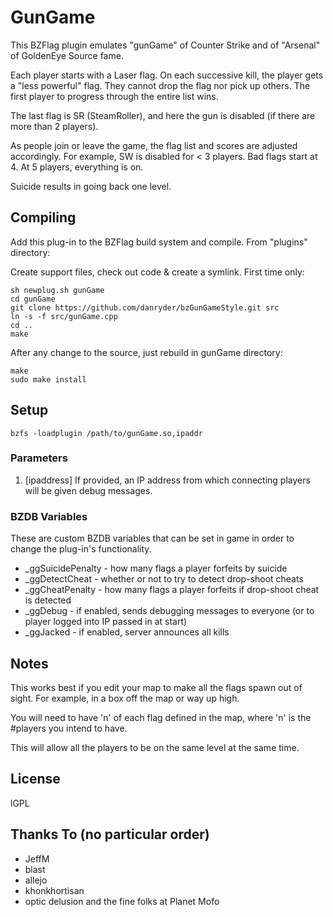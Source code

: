 # GunGame

This BZFlag plugin emulates "gunGame" of Counter Strike and of "Arsenal" of GoldenEye Source fame.

Each player starts with a Laser flag.  On each successive kill, the player gets a "less powerful" flag.  They cannot drop the flag nor pick up others.
The first player to progress through the entire list wins.

The last flag is SR (SteamRoller), and here the gun is disabled (if there are more than 2 players).

As people join or leave the game, the flag list and scores are adjusted accordingly.  For example, SW is disabled for < 3 players.  Bad flags start at 4. At 5
players, everything is on.

Suicide results in going back one level.

## Compiling
Add this plug-in to the BZFlag build system and compile.  From "plugins" directory:

Create support files, check out code & create a symlink.  First time only:

    sh newplug.sh gunGame
    cd gunGame
    git clone https://github.com/danryder/bzGunGameStyle.git src
    ln -s -f src/gunGame.cpp
    cd ..
    make
    
After any change to the source, just rebuild in gunGame directory:

    make
    sudo make install

## Setup

    bzfs -loadplugin /path/to/gunGame.so,ipaddr

### Parameters
 1. [ipaddress] If provided, an IP address from which connecting players will be given debug messages.

### BZDB Variables
These are custom BZDB variables that can be set in game in order to change the plug-in's functionality.

 * _ggSuicidePenalty - how many flags a player forfeits by suicide
 * _ggDetectCheat - whether or not to try to detect drop-shoot cheats
 * _ggCheatPenalty - how many flags a player forfeits if drop-shoot cheat is detected
 * _ggDebug - if enabled, sends debugging messages to everyone (or to player logged into IP passed in at start)
 * _ggJacked  - if enabled, server announces all kills

## Notes

This works best if you edit your map to make all the flags spawn out of sight.  For example, in a box off the map or way up high.

You will need to have 'n' of each flag defined in the map, where 'n' is the #players you intend to have.

This will allow all the players to be on the same level at the same time.

## License

lGPL

## Thanks To (no particular order)
 * JeffM
 * blast
 * allejo
 * khonkhortisan
 * optic delusion and the fine folks at Planet Mofo
